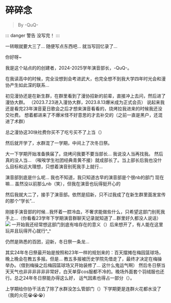 # 碎碎念

> By -QuQ-

::: danger 警告
没写完！
:::

一转眼就要大三了... 随便写点东西吧... 就当写回忆录了...

你好呀~

我是这个站点的的创建者，2024-2025学年演音部长，-QuQ-。

在我读高中的时候，完全没想到会考进武大，也完全想不到我大学四年时光会和漫协产生如此深的联系...

初见漫协还是在新生群，在群里看到了漫协招新的前辈，直接冲上去问，然后进了漫协大群。
（2023.7.23进入漫协大群，2023.8.13爆米成为正式会员）
说起来我还是看完23年演音夏日歌会之后才想来演音看看的，烧烤拉我进来的时候我还没交社费。
想着都进来了不爆米怪不好意思的才去补交的（之前一直是黑户，还混进了术群）

总之漫协这30块社费你买不了吃亏买不了上当（）

然后就开学了，水群混了一学期，中间上了次冬日祭。

大一下学期开始准备换届了。烧烤问我要不要当部长... 我说没人当再找我。
然后真的没人当... （唉唉学生社团经典青黄不接）就成部长了。当上部长后我也没什么目标和远大理想，只想着演音别死我手上就行... 

演音部到底是什么呢... 我也不知道，我只知道古早的演音部是个很nb的部门
现在嘛... 虽然没以前那么nb（笑），但我在演音也玩得挺开心的

然后我就大二了，接手了演音部。依然是招新，只不过我成了在新生群里面发宣传的那个“学长”...

刚接手演音部的时候...我怀着一腔冷血，不奢求能做些什么，只希望这部门别死我手上...（你看看23学年下学期演音群聊天记录就知道了...群里好久都没人说话）
![](/message-box/quq/1.jpg)
一开始我还经常想这部门到底有啥存在的意义（）后来想开了，有人能在这里玩并且玩得开心就行^_^

仍然是熟悉的百团，迎新，冬日祭一条龙...

其实24年冬日祭最开始是按照和23年一样的规划来的：百天摆摊在梅园篮球场，晚上晚会在教五多报。但是...
教五多报被历史学院先借走了，最终才决定在梅操举办。（借到梅操之后梅园篮球场又开始装修了... 这什么鬼运气啊）
然后冬日祭当天天气也非非非非非非常好，白天单穿cos服都不冷的。晚场外面套个羽绒服也还行。总之24年冬日祭能办得这么好，
运气因素也得占一部分（）。


上学期给你协干活去了除了水群没怎么管部门（）下学期更是连群火花都水没了（我的火花😭😭😭）
